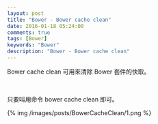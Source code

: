 ```yaml
---
layout: post
title: "Bower - Bower cache clean"
date: 2016-01-18 05:24:00
comments: true
tags: [Bower]
keywords: "Bower"
description: "Bower - Bower cache clean"
---
```


Bower cache clean 可用來清除 Bower 套件的快取。  

<!-- More -->

<br/>


只要叫用命令 bower cache clean 即可。  

{% img /images/posts/BowerCacheClean/1.png %}
